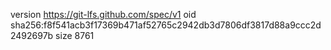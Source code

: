 version https://git-lfs.github.com/spec/v1
oid sha256:f8f541acb3f17369b471af52765c2942db3d7806df3817d88a9ccc2d2492697b
size 8761
